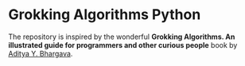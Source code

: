 # Grokking Algorithms Python

The repository is inspired by the wonderful **Grokking Algorithms. An illustrated guide for programmers and other curious people** book by [Aditya Y. Bhargava](https://github.com/egonSchiele).
